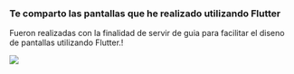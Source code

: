 ### **Te comparto las pantallas que he realizado utilizando Flutter**

Fueron realizadas con la finalidad de servir de guia para facilitar el diseno de pantallas utilizando Flutter.!


![](blob:chrome-extension://cdneggiaafcmelgcaiihmhiagieomgfj/3e97c07c-ff48-4b82-9404-d697f65f9c32) 